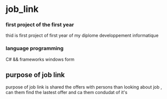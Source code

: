 # job_link

### first project of the first year

thid is first project of first year of my diplome developpement informatique

### language programming

C# && frameworks windows form

## purpose of job link

purpose of job link is shared the offers with persons than looking about job , can them find the lastest offer
and ca them condudat of it's
